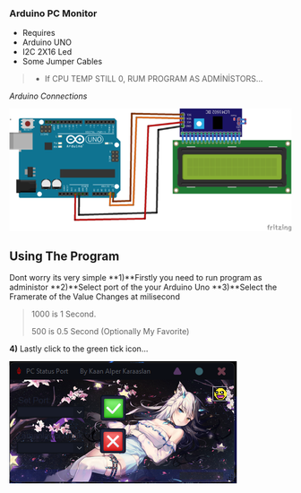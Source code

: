 ### Arduino PC Monitor

- Requires
- Arduino UNO
- I2C 2X16 Led
- Some Jumper Cables
> - If CPU TEMP STILL 0, RUM PROGRAM AS ADMİNİSTORS...

*Arduino Connections*

![](https://github.com/KaanAlper/Arduino-PC-Status/blob/main/Arduino%20Code/Arduino%20Connections.png)

## Using The Program
Dont worry its very simple
**1)**Firstly you need to run program as administor
**2)**Select port of the your Arduino Uno
**3)**Select the Framerate of the Value Changes at milisecond
> 1000 is 1 Second.
> 
> 500 is 0.5 Second (Optionally My Favorite)

**4)** Lastly click to the green tick icon...

![](https://github.com/KaanAlper/Arduino-PC-Status/blob/main/Program%20Code/resim_2022-10-13_201135864.png)
